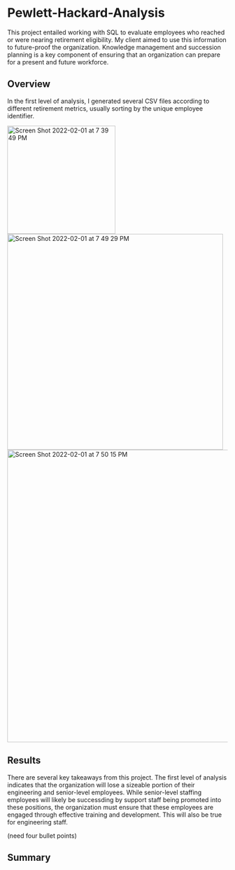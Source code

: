 # Pewlett-Hackard-Analysis

This project entailed working with SQL to evaluate employees who reached or were nearing retirement eligibility. My client aimed to use this information to future-proof the organization. Knowledge management and succession planning is a key component of ensuring that an organization can prepare for a present and future workforce. 

## Overview ##

In the first level of analysis, I generated several CSV files according to different retirement metrics, usually sorting by the unique employee identifier.

<img width="247" alt="Screen Shot 2022-02-01 at 7 39 49 PM" src="https://user-images.githubusercontent.com/95657458/152075653-c6b058f7-41dc-4bee-b738-9c1a9cafda54.png">

<img width="493" alt="Screen Shot 2022-02-01 at 7 49 29 PM" src="https://user-images.githubusercontent.com/95657458/152075700-3a1b6f6f-dfb4-4af4-883c-507d97f48591.png">

<img width="668" alt="Screen Shot 2022-02-01 at 7 50 15 PM" src="https://user-images.githubusercontent.com/95657458/152075768-e85817e4-c0cc-4f7c-8485-a14976912a8e.png">

## Results ##

There are several key takeaways from this project. The first level of analysis indicates that the organization will lose a sizeable portion of their engineering and senior-level employees. While senior-level staffing employees will likely be successding by support staff being promoted into these positions, the organization must ensure that these employees are engaged through effective training and development. This will also be true for engineering staff. 

(need four bullet points)

## Summary ##
